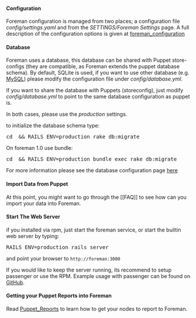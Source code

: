 
#### Configuration

Foreman configuration is managed from two places; a configuration file
*config/settings.yaml* and from the *SETTINGS/Foreman Settings* page. A full
description of the configuration options is given at
[foreman_configuration](manuals/1.1/index.html#3.5.2ConfigurationOptions)

#### Database

Foreman uses a database, this database can be shared with Puppet store-configs
(they are compatible, as Foreman extends the puppet database schema). By
default, SQLite is used, if you want to use other database (e.g.
[MySQL](manuals/1.1/index.html#3.5.3DatabaseSetup)) please modify the configuration file under *config/database.yml*.

If you want to share the database with Puppets (storeconfig), just modify *config/database.yml* to point to the same database configuration as puppet is.

In both cases, please use the *production* settings.

to initialize the database schema type:
<pre>cd <foreman installation path> && RAILS_ENV=production rake db:migrate</pre>

On foreman 1.0 use bundle:
<pre>cd <foreman installation path> && RAILS_ENV=production bundle exec rake db:migrate</pre>

For more information please see the database configuration page
[here](manuals/1.1/index.html#3.5.3DatabaseSetup)

#### Import Data from Puppet

At this point, you might want to go through the [[FAQ]] to see how can you import your data into Foreman.

#### Start The Web Server

if you installed via rpm, just start the foreman service, or start the builtin web server by typing:
<pre>RAILS_ENV=production rails server</pre>

and point your browser to `http://foreman:3000`

If you would like to keep the server running, its recommend to setup
passenger or use the RPM. Example usage with passenger can be found on
[GitHub](http://github.com/theforeman/puppet-foreman/blob/master/templates/foreman-vhost.conf.erb).

#### Getting your Puppet Reports into Foreman

Read [Puppet_Reports](manuals/1.1/index.html#3.5.4PuppetReports) to learn how to get your nodes to report to Foreman.
